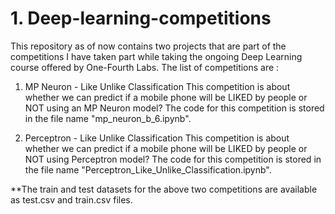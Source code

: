 # 1. Deep-learning-competitions
This repository as of now contains two projects that are part of the competitions I have taken part while taking the ongoing Deep Learning course offered by One-Fourth Labs. 
The list of competitions are :
1. MP Neuron - Like Unlike Classification
   This competition is about whether we can predict if a mobile phone will be LIKED by people or NOT using an MP Neuron model?
   The code for this competition is stored in the file name "mp_neuron_b_6.ipynb".
   
2. Perceptron - Like Unlike Classification
   This competition is about whether we can predict if a mobile phone will be LIKED by people or NOT using Perceptron model?
   The code for this competition is stored in the file name "Perceptron_Like_Unlike_Classification.ipynb".
   
**The train and test datasets for the above two competitions are available as test.csv and train.csv files.
   
